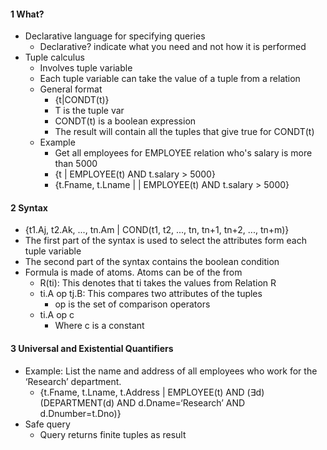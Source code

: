 
#### 1 What?
- Declarative language for specifying queries
	- Declarative? indicate what you need and not how it is performed
- Tuple calculus
	- Involves tuple variable
	- Each tuple variable can take the value of a tuple from a relation 
	- General format
		- {t|CONDT(t)}
		- T is the tuple var
		- CONDT(t) is a boolean expression
		- The result will contain all the tuples that give true for CONDT(t)
	- Example
		- Get all employees for EMPLOYEE relation who's salary is more than 5000
		- {t | EMPLOYEE(t) AND t.salary > 5000}
		- {t.Fname, t.Lname | | EMPLOYEE(t) AND t.salary > 5000}


#### 2 Syntax
- {t1.Aj, t2.Ak, ..., tn.Am | COND(t1, t2, ..., tn, tn+1, tn+2, ..., tn+m)}
- The first part of the syntax is used to select the attributes form each tuple variable
- The second part of the syntax contains the boolean condition
- Formula is made of atoms. Atoms can be of the from
	- R(ti): This denotes that ti takes the values from Relation R
	- ti.A op tj.B: This compares two attributes of the tuples
		- op is the set of comparison operators
	- ti.A op c
		- Where c is a constant

#### 3 Universal and Existential Quantifiers
- Example: List the name and address of all employees who work for the ‘Research’ department.
	- {t.Fname, t.Lname, t.Address | EMPLOYEE(t) AND (∃d)(DEPARTMENT(d) AND d.Dname=‘Research’ AND d.Dnumber=t.Dno)}
- Safe query
	- Query returns finite tuples as result